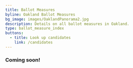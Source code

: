 ```yaml
---
title: Ballot Measures
byline: Oakland Ballot Measures
bg_image: images/OaklandPanorama2.jpg
description: Details on all ballot measures in Oakland.
type: ballot_measure_index
buttons:
  - title: Look up candidates
    link: /candidates
---
```

### Coming soon!